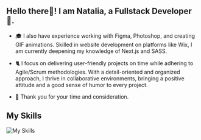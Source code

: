 <h2 align="left"> Hello there👋! I am Natalia, a Fullstack Developer 🚀.</h2>

- 🎓 I also have experience working with Figma, Photoshop, and creating GIF animations. Skilled in website development on platforms like Wix, I am currently deepening my knowledge of Next.js and SASS.

- 🐈 I focus on delivering user-friendly projects on time while adhering to Agile/Scrum methodologies. With a detail-oriented and organized approach, I thrive in collaborative environments, bringing a positive attitude and a good sense of humor to every project.
   
- 💛 Thank you for your time and consideration.

## My Skills
![My Skills](https://skillicons.dev/icons?i=html,css,js,react,redux,ts,nodejs,vite,mongodb,postman,vercel,figma)

